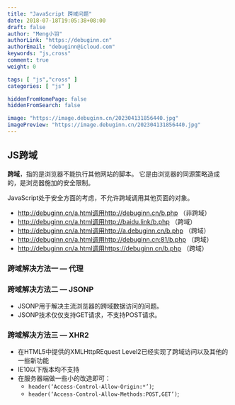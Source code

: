 ```yaml
---
title: "JavaScript 跨域问题"
date: 2018-07-18T19:05:38+08:00
draft: false
author: "Meng小羽"
authorLink: "https://debuginn.cn"
authorEmail: "debuginn@icloud.com"
keywords: "js,cross"
comment: true
weight: 0

tags: [ "js","cross" ]
categories: [ "js" ]

hiddenFromHomePage: false
hiddenFromSearch: false

image: "https://image.debuginn.cn/202304131856440.jpg"
imagePreview: "https://image.debuginn.cn/202304131856440.jpg"
---
```


## JS跨域

**跨域**，指的是浏览器不能执行其他网站的脚本。 它是由浏览器的同源策略造成的，是浏览器施加的安全限制。

JavaScript处于安全方面的考虑，不允许跨域调用其他页面的对象。

- http://debuginn.cn/a.html调用http://debuginn.cn/b.php    （非跨域）
- http://debuginn.cn/a.html调用http://baidu.link/b.php     （跨域）
- http://debuginn.cn/a.html调用http://a.debuginn.cn/b.php  （跨域）
- http://debuginn.cn/a.html调用http://debuginn.cn:81/b.php （跨域）
- http://debuginn.cn/a.html调用https://debuginn.cn/b.php   （跨域）

### 跨域解决方法一 — 代理

### 跨域解决方法二 — JSONP

- JSONP用于解决主流浏览器的跨域数据访问的问题。 
- JSONP技术仅仅支持GET请求，不支持POST请求。

### 跨域解决方法三 — XHR2

- 在HTML5中提供的XMLHttpREquest Level2已经实现了跨域访问以及其他的一些新功能 
- IE10以下版本均不支持 
- 在服务器端做一些小的改造即可： 
  - `header(‘Access-Control-Allow-Origin:*’)`; 
  - `header(‘Access-Control-Allow-Methods:POST,GET’)`;